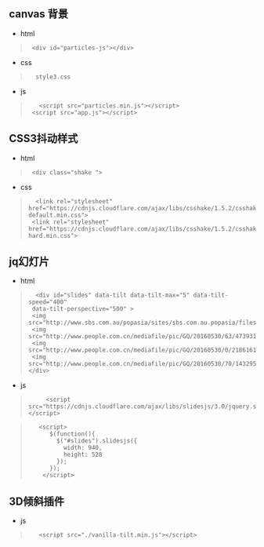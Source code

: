 
## canvas 背景



* html

>      <div id="particles-js"></div>

* css

>       style3.css
  * js

>        <script src="particles.min.js"></script>
>      <script src="app.js"></script>



## CSS3抖动样式



* html

>      <div class="shake ">

* css

>       <link rel="stylesheet" href="https://cdnjs.cloudflare.com/ajax/libs/csshake/1.5.2/csshake-default.min.css">
>      <link rel="stylesheet" href="https://cdnjs.cloudflare.com/ajax/libs/csshake/1.5.2/csshake-hard.min.css">



## jq幻灯片



* html

>       <div id="slides" data-tilt data-tilt-max="5" data-tilt-speed="400"
>      data-tilt-perspective="500" >
>      <img src="http://www.sbs.com.au/popasia/sites/sbs.com.au.popasia/files/angela_1.jpg">
>      <img src="http://www.people.com.cn/mediafile/pic/GQ/20160530/63/4739311822507600875.jpg">
>      <img src="http://www.people.com.cn/mediafile/pic/GQ/20160530/0/2186161710330836348.jpg">
>      <img src="http://www.people.com.cn/mediafile/pic/GQ/20160530/70/14329557543034576446.jpg">
>     </div>
  * js
>          <script src="https://cdnjs.cloudflare.com/ajax/libs/slidesjs/3.0/jquery.slides.min.js"></script>

>        <script>
>		    $(function(){
>		      $("#slides").slidesjs({
>		        width: 940,
>		        height: 528
>		      });
>		    });
>		  </script>


## 3D倾斜插件


  * js

>        <script src="./vanilla-tilt.min.js"></script>

